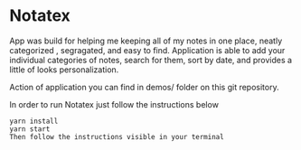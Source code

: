 # Notatex
App was build for helping me keeping all of my notes in one place, neatly categorized , segragated, and easy to find.
Application is able to add your individual categories of notes, search for them, sort by date, and provides a little of looks personalization.

Action of application you can find in demos/ folder on this git repository.


In order to run Notatex just follow the instructions below

```
yarn install
yarn start
Then follow the instructions visible in your terminal
```


